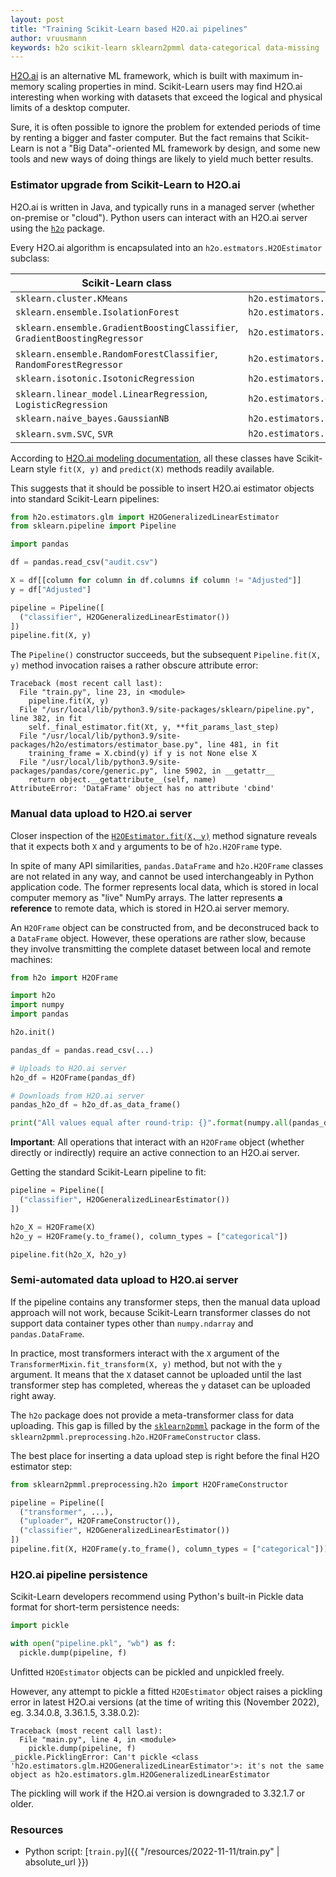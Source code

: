 ```yaml
---
layout: post
title: "Training Scikit-Learn based H2O.ai pipelines"
author: vruusmann
keywords: h2o scikit-learn sklearn2pmml data-categorical data-missing
---
```


[H2O.ai](https://h2o.ai/) is an alternative ML framework, which is built with maximum in-memory scaling properties in mind.
Scikit-Learn users may find H2O.ai interesting when working with datasets that exceed the logical and physical limits of a desktop computer.

Sure, it is often possible to ignore the problem for extended periods of time by renting a bigger and faster computer.
But the fact remains that Scikit-Learn is not a "Big Data"-oriented ML framework by design, and some new tools and new ways of doing things are likely to yield much better results.

### Estimator upgrade from Scikit-Learn to H2O.ai

H2O.ai is written in Java, and typically runs in a managed server (whether on-premise or "cloud").
Python users can interact with an H2O.ai server using the [`h2o`](https://github.com/h2oai/h2o-3/tree/master/h2o-py) package.

Every H2O.ai algorithm is encapsulated into an `h2o.estmators.H2OEstimator` subclass:

| Scikit-Learn class | H2O.ai class |
|--------------------|--------------|
| `sklearn.cluster.KMeans` | `h2o.estimators.kmeans.H2OKMeansEstimator` |
| `sklearn.ensemble.IsolationForest` | `h2o.estimators.isolation_forest.H2OIsolationForestEstimator` |
| `sklearn.ensemble.GradientBoostingClassifier`, `GradientBoostingRegressor` | `h2o.estimators.gbm.H2OGradientBoostingEstimator` |
| `sklearn.ensemble.RandomForestClassifier`, `RandomForestRegressor` | `h2o.estimators.random_forest.H2ORandomForestEstimator` |
| `sklearn.isotonic.IsotonicRegression` | `h2o.estimators.isotonicregression.H2OIsotonicRegressionEstimator` |
| `sklearn.linear_model.LinearRegression`, `LogisticRegression` | `h2o.estimators.glm.H2OGeneralizedLinearEstimator` |
| `sklearn.naive_bayes.GaussianNB` | `h2o.estimators.naive_bayes.H2ONaiveBayesEstimator` |
| `sklearn.svm.SVC`, `SVR` | `h2o.estimators.psvm.H2OSupportVectorMachineEstimator` |

According to [H2O.ai modeling documentation](https://docs.h2o.ai/h2o/latest-stable/h2o-py/docs/modeling.html), all these classes have Scikit-Learn style `fit(X, y)` and `predict(X)` methods readily available.

This suggests that it should be possible to insert H2O.ai estimator objects into standard Scikit-Learn pipelines:

``` python
from h2o.estimators.glm import H2OGeneralizedLinearEstimator
from sklearn.pipeline import Pipeline

import pandas

df = pandas.read_csv("audit.csv")

X = df[[column for column in df.columns if column != "Adjusted"]]
y = df["Adjusted"]

pipeline = Pipeline([
  ("classifier", H2OGeneralizedLinearEstimator())
])
pipeline.fit(X, y)
```

The `Pipeline()` constructor succeeds, but the subsequent `Pipeline.fit(X, y)` method invocation raises a rather obscure attribute error:

```
Traceback (most recent call last):
  File "train.py", line 23, in <module>
    pipeline.fit(X, y)
  File "/usr/local/lib/python3.9/site-packages/sklearn/pipeline.py", line 382, in fit
    self._final_estimator.fit(Xt, y, **fit_params_last_step)
  File "/usr/local/lib/python3.9/site-packages/h2o/estimators/estimator_base.py", line 481, in fit
    training_frame = X.cbind(y) if y is not None else X
  File "/usr/local/lib/python3.9/site-packages/pandas/core/generic.py", line 5902, in __getattr__
    return object.__getattribute__(self, name)
AttributeError: 'DataFrame' object has no attribute 'cbind'
```

### Manual data upload to H2O.ai server

Closer inspection of the [`H2OEstimator.fit(X, y)`](https://docs.h2o.ai/h2o/latest-stable/h2o-py/docs/modeling.html#h2o.estimators.estimator_base.H2OEstimator.fit) method signature reveals that it expects both `X` and `y` arguments to be of `h2o.H2OFrame` type.

In spite of many API similarities, `pandas.DataFrame` and `h2o.H2OFrame` classes are not related in any way, and cannot be used interchangeably in Python application code.
The former represents local data, which is stored in local computer memory as "live" NumPy arrays.
The latter represents **a reference** to remote data, which is stored in H2O.ai server memory.

An `H2OFrame` object can be constructed from, and be deconstruced back to a `DataFrame` object.
However, these operations are rather slow, because they involve transmitting the complete dataset between local and remote machines:

``` python
from h2o import H2OFrame

import h2o
import numpy
import pandas

h2o.init()

pandas_df = pandas.read_csv(...)

# Uploads to H2O.ai server
h2o_df = H2OFrame(pandas_df)

# Downloads from H2O.ai server
pandas_h2o_df = h2o_df.as_data_frame()

print("All values equal after round-trip: {}".format(numpy.all(pandas_df == pandas_h2o_df)))
```

**Important**: All operations that interact with an `H2OFrame` object (whether directly or indirectly) require an active connection to an H2O.ai server.

Getting the standard Scikit-Learn pipeline to fit:

``` python
pipeline = Pipeline([
  ("classifier", H2OGeneralizedLinearEstimator())
])

h2o_X = H2OFrame(X)
h2o_y = H2OFrame(y.to_frame(), column_types = ["categorical"])

pipeline.fit(h2o_X, h2o_y)
```

### Semi-automated data upload to H2O.ai server

If the pipeline contains any transformer steps, then the manual data upload approach will not work, because Scikit-Learn transformer classes do not support data container types other than `numpy.ndarray` and `pandas.DataFrame`.

In practice, most transformers interact with the `X` argument of the `TransformerMixin.fit_transform(X, y)` method, but not with the `y` argument.
It means that the `X` dataset cannot be uploaded until the last transformer step has completed, whereas the `y` dataset can be uploaded right away.

The `h2o` package does not provide a meta-transformer class for data uploading.
This gap is filled by the [`sklearn2pmml`](https://github.com/jpmml/sklearn2pmml) package in the form of the `sklearn2pmml.preprocessing.h2o.H2OFrameConstructor` class.

The best place for inserting a data upload step is right before the final H2O estimator step:

``` python
from sklearn2pmml.preprocessing.h2o import H2OFrameConstructor

pipeline = Pipeline([
  ("transformer", ...),
  ("uploader", H2OFrameConstructor()),
  ("classifier", H2OGeneralizedLinearEstimator())
])
pipeline.fit(X, H2OFrame(y.to_frame(), column_types = ["categorical"]))
```

### H2O.ai pipeline persistence

Scikit-Learn developers recommend using Python's built-in Pickle data format for short-term persistence needs:

``` python
import pickle

with open("pipeline.pkl", "wb") as f:
  pickle.dump(pipeline, f)
```

Unfitted `H2OEstimator` objects can be pickled and unpickled freely.

However, any attempt to pickle a fitted `H2OEstimator` object raises a pickling error in latest H2O.ai versions (at the time of writing this (November 2022), eg. 3.34.0.8, 3.36.1.5, 3.38.0.2):

```
Traceback (most recent call last):
  File "main.py", line 4, in <module>
    pickle.dump(pipeline, f)
_pickle.PicklingError: Can't pickle <class 'h2o.estimators.glm.H2OGeneralizedLinearEstimator'>: it's not the same object as h2o.estimators.glm.H2OGeneralizedLinearEstimator
```

The pickling will work if the H2O.ai version is downgraded to 3.32.1.7 or older.

### Resources

* Python script: [`train.py`]({{ "/resources/2022-11-11/train.py" | absolute_url }})